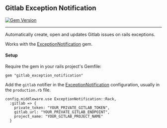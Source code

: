 ## Gitlab Exception Notification

[![Gem Version](https://badge.fury.io/rb/gitlab_exception_notification.svg)](https://badge.fury.io/rb/gitlab_exception_notification)

-----------------

Automatically create, open and updates Gitlab issues on rails exceptions.

Works with the [ExceptionNotification](https://github.com/smartinez87/exception_notification) gem.

#### Setup

Require the gem in your rails project's Gemfile:

```
gem "gitlab_exception_notification"
```

Add the `gitlab` notifier in the [ExceptionNotification](https://github.com/smartinez87/exception_notification) configuration, usually in the `production.rb` file.

```
config.middleware.use ExceptionNotification::Rack,
  :gitlab => {
    private_token: "YOUR_PRIVATE_GITLAB_TOKEN",
    gitlab_url: "YOUR_PRIVATE_GITLAB_ENDPOINT",
    project_name: "YOUR_GITLAB_PROJECT_NAME"
  }
```
